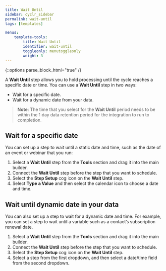 ```yaml
---
title: Wait Until
sidebar: cyclr_sidebar
permalink: wait-until
tags: [templates]

menus:
    template-tools:
        title: Wait Until
        identifier: wait-until
        toggleonly: menutoggleonly
        weight: 3
---
```

{::options parse_block_html="true" /}
<section class="card">

A **Wait Until** step allows you to hold processing until the cycle reaches a specific date or time. You can use a **Wait Until** step in two ways:

* Wait for a specific date.
* Wait for a dynamic date from your data.

> **Note**: The time that you select for the **Wait Until** period needs to be within the 1 day data retention period for the integration to run to completion.

</section>
<section class="card">

## Wait for a specific date

You can set up a step to wait until a static date and time, such as the date of an event or webinar that you run:

1. Select a **Wait Until** step from the **Tools** section and drag it into the main builder.
2. Connect the **Wait Until** step before the step that you want to schedule.
3. Select the **Step Setup** cog icon on the **Wait Until** step.
4. Select **Type a Value** and then select the calendar icon to choose a date and time.

</section>
<section class="card">

## Wait until dynamic date in your data

You can also set up a step to wait for a dynamic date and time. For example, you can set a step to wait until a variable such as a contact’s subscription renewal date.

1. Select a **Wait Until** step from the **Tools** section and drag it into the main builder.
2. Connect the **Wait Until** step before the step that you want to schedule.
3. Select the **Step Setup** cog icon on the **Wait Until** step.
4. Select a step from the first dropdown, and then select a date/time field from the second dropdown.

</section>
